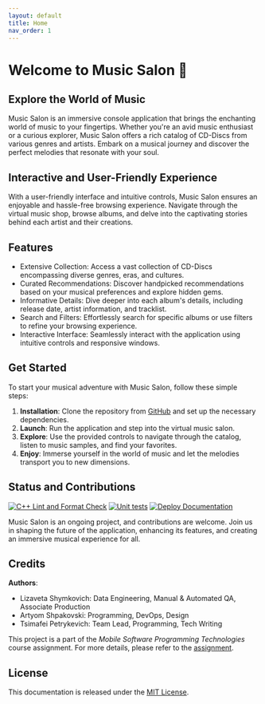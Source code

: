 ```yaml
---
layout: default
title: Home
nav_order: 1
---
```


# Welcome to Music Salon 🎵

## Explore the World of Music

Music Salon is an immersive console application that brings the enchanting world of music to your fingertips. Whether you're an avid music enthusiast or a curious explorer, Music Salon offers a rich catalog of CD-Discs from various genres and artists. Embark on a musical journey and discover the perfect melodies that resonate with your soul.

## Interactive and User-Friendly Experience

With a user-friendly interface and intuitive controls, Music Salon ensures an enjoyable and hassle-free browsing experience. Navigate through the virtual music shop, browse albums, and delve into the captivating stories behind each artist and their creations.

## Features

- Extensive Collection: Access a vast collection of CD-Discs encompassing diverse genres, eras, and cultures.
- Curated Recommendations: Discover handpicked recommendations based on your musical preferences and explore hidden gems.
- Informative Details: Dive deeper into each album's details, including release date, artist information, and tracklist.
- Search and Filters: Effortlessly search for specific albums or use filters to refine your browsing experience.
- Interactive Interface: Seamlessly interact with the application using intuitive controls and responsive windows.

## Get Started

To start your musical adventure with Music Salon, follow these simple steps:

1. **Installation**: Clone the repository from [GitHub](https://github.com/fpmi-tp2023/labrabota5pr2-fluffy-kittens) and set up the necessary dependencies.
2. **Launch**: Run the application and step into the virtual music salon.
3. **Explore**: Use the provided controls to navigate through the catalog, listen to music samples, and find your favorites.
4. **Enjoy**: Immerse yourself in the world of music and let the melodies transport you to new dimensions.

## Status and Contributions

[![C++ Lint and Format Check](https://github.com/fpmi-tp2023/labrabota5pr2-fluffy-kittens/actions/workflows/cpp-lint-format.yml/badge.svg)](https://github.com/fpmi-tp2023/labrabota5pr2-fluffy-kittens/actions/workflows/cpp-lint-format.yml)
[![Unit tests](https://github.com/fpmi-tp2023/labrabota5pr2-fluffy-kittens/actions/workflows/test-checker.yml/badge.svg?branch=development)](https://github.com/fpmi-tp2023/labrabota5pr2-fluffy-kittens/actions/workflows/test-checker.yml)
[![Deploy Documentation](https://github.com/fpmi-tp2023/labrabota5pr2-fluffy-kittens/actions/workflows/pages.yml/badge.svg)](https://github.com/fpmi-tp2023/labrabota5pr2-fluffy-kittens/actions/workflows/pages.yml)

Music Salon is an ongoing project, and contributions are welcome. Join us in shaping the future of the application, enhancing its features, and creating an immersive musical experience for all.

## Credits

**Authors**:

- Lizaveta Shymkovich: Data Engineering, Manual & Automated QA, Associate Production
- Artyom Shpakovski: Programming, DevOps, Design
- Tsimafei Petrykevich: Team Lead, Programming, Tech Writing

This project is a part of the *Mobile Software Programming Technologies* course assignment. For more details, please refer to the [assignment](./docs/assignment.md).

## License

This documentation is released under the [MIT License](./LICENSE.txt).

